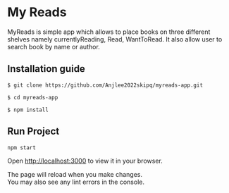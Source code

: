 # My Reads

MyReads is simple app which allows to place books on three different shelves namely currentlyReading, Read, WantToRead. It also allow user to search book by name or author.

## Installation guide

`$ git clone https://github.com/Anjlee2022skipq/myreads-app.git`

`$ cd myreads-app`

`$ npm install`

## Run Project

`npm start`

Open [http://localhost:3000](http://localhost:3000) to view it in your browser.

The page will reload when you make changes.\
You may also see any lint errors in the console.
